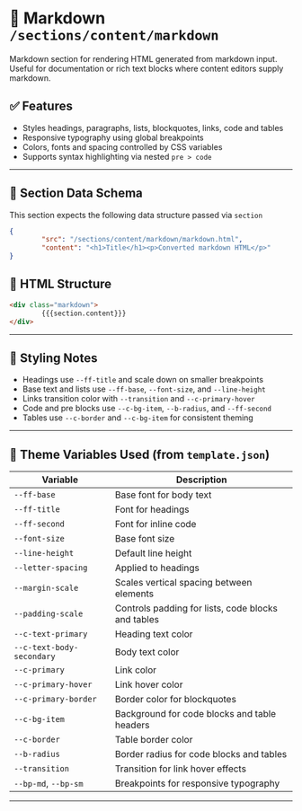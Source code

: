 # 📂 Markdown `/sections/content/markdown`

Markdown section for rendering HTML generated from markdown input. Useful for documentation or rich text blocks where content editors supply markdown.

## ✅ Features

-   Styles headings, paragraphs, lists, blockquotes, links, code and tables
-   Responsive typography using global breakpoints
-   Colors, fonts and spacing controlled by CSS variables
-   Supports syntax highlighting via nested `pre > code`

---

## 🧾 Section Data Schema

This section expects the following data structure passed via `section`

```json
{
        "src": "/sections/content/markdown/markdown.html",
        "content": "<h1>Title</h1><p>Converted markdown HTML</p>"
}
```

## 🧱 HTML Structure

```html
<div class="markdown">
        {{{section.content}}}
</div>
```

---

## 🎨 Styling Notes

-   Headings use `--ff-title` and scale down on smaller breakpoints
-   Base text and lists use `--ff-base`, `--font-size`, and `--line-height`
-   Links transition color with `--transition` and `--c-primary-hover`
-   Code and pre blocks use `--c-bg-item`, `--b-radius`, and `--ff-second`
-   Tables use `--c-border` and `--c-bg-item` for consistent theming

---

## 🧩 Theme Variables Used (from `template.json`)

| Variable                        | Description                                         |
| ------------------------------- | --------------------------------------------------- |
| `--ff-base`                     | Base font for body text                             |
| `--ff-title`                    | Font for headings                                   |
| `--ff-second`                   | Font for inline code                                |
| `--font-size`                   | Base font size                                      |
| `--line-height`                 | Default line height                                 |
| `--letter-spacing`              | Applied to headings                                 |
| `--margin-scale`                | Scales vertical spacing between elements            |
| `--padding-scale`               | Controls padding for lists, code blocks and tables  |
| `--c-text-primary`              | Heading text color                                  |
| `--c-text-body-secondary`       | Body text color                                     |
| `--c-primary`                   | Link color                                          |
| `--c-primary-hover`             | Link hover color                                    |
| `--c-primary-border`            | Border color for blockquotes                        |
| `--c-bg-item`                   | Background for code blocks and table headers        |
| `--c-border`                    | Table border color                                  |
| `--b-radius`                    | Border radius for code blocks and tables            |
| `--transition`                  | Transition for link hover effects                   |
| `--bp-md`, `--bp-sm`            | Breakpoints for responsive typography               |

---
